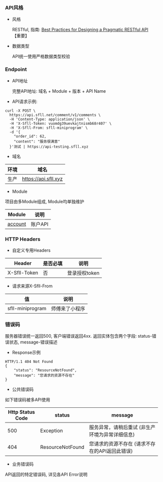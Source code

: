 ### API风格

- 风格 

  RESTful, 指南: <a href="https://www.vinaysahni.com/best-practices-for-a-pragmatic-restful-api" target="_blank">Best Practices for Designing a Pragmatic RESTful API</a> 【重要】

- 数据类型

  API统一使用严格数据类型校验 

### Endpoint

- API地址

  完整API地址: 域名 + Module + 版本 + API Name

- API请求示例:
```
curl -X POST \
  https://api.sfll.net/comment/v1/comments \
  -H 'Content-Type: application/json' \
  -H 'X-Sfll-Token: vuomdg39uevkajtnismb68r407' \
  -H 'X-Sfll-From: sfll-miniprogram' \
  -d '{
    "order_id": 62,
    "content": "服务很满意"
  }'测试 | https://api-testing.sfll.xyz
```

- 域名

环境 | 域名
---|---
生产 | https://api.sfll.xyz

- Module

项目由多Module组成, Module均单独维护

Module | 说明
---|---
[account](#api-account)             | 账户API           

### HTTP Headers

- 自定义专用Headers

Header | 是否必填 | 说明
---|---|---
X-Sfll-Token | 否 | 登录授权token

- 请求来源X-Sfll-From

值 | 说明
--- | ---
sfll-miniprogram | 师傅来了小程序

### 错误码

服务器错误统一返回500, 客户端错误返回4xx. 返回实体包含两个字段: status-错误状态, message-错误描述

- Response示例
```
HTTP/1.1 404 Not Found
{
    "status": "ResourceNotFound",
    "message": "您请求的资源不存在"
}
```

- 公共错误码

如下错误码被多API使用
 
Http Status Code | status | message
---|---|---
500 | Exception | 服务异常，请稍后重试 (非生产环境为异常详细信息)
404 | ResourceNotFound | 您请求的资源不存在 (请求不存在的API返回此错误)

- 业务错误码

API返回的特定错误码, 详见各API Error说明

